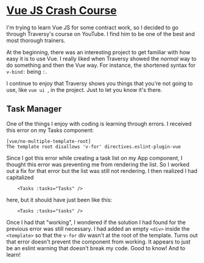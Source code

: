 # [Vue JS Crash Course](https://www.youtube.com/watch?v=qZXt1Aom3Cs)

I'm trying to learn Vue JS for some contract work, so I decided to go through Traversy's course on YouTube. I find him to be one of the best and most thorough trainers.

At the beginning, there was an interesting project to get familiar with how easy it is to use Vue. I really liked when Traversy showed the _normal_ way to do something and then the Vue way. For instance, the shortened syntax for `v-bind:` being `:`.

I continue to enjoy that Traversy shows you things that you're not going to use, like `vue ui `, in the project. Just to let you know it's there.

## Task Manager

One of the things I enjoy with coding is learning through errors. I received this error on my Tasks component:

```
[vue/no-multiple-template-root]
The template root disallows 'v-for' directives.eslint-plugin-vue
```

Since I got this error while creating a task list on my App component, I thought this error was preventing me from rendering the list. So I worked out a fix for that error but the list was still not rendering. I then realized I had capitalized

```
    <Tasks :tasks="Tasks" />
```

here, but it should have just been like this:

```
    <Tasks :tasks="tasks" />
```

Once I had that "working", I wondered if the solution I had found for the previous error was still necessary. I had added an empty `<div>` inside the `<template>` so that the `v-for` div wasn't at the root of the template. Turns out that error doesn't prevent the component from working. It appears to just be an eslint warning that doesn't break my code. Good to know! And to learn!
